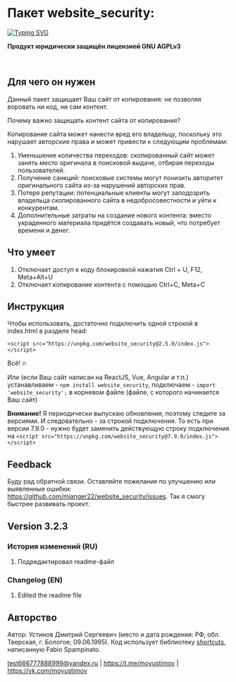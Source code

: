 # Пакет website_security: 
[![Typing SVG](https://readme-typing-svg.herokuapp.com?font=Fira+Code&pause=1000&color=000000&repeat=false&random=false&width=435&lines=%D0%BE%D0%B3%D1%80%D0%BE%D0%BC%D0%BD%D0%B0%D1%8F+%D0%BF%D0%BE%D0%BB%D1%8C%D0%B7%D0%B0+%D0%B2+%D0%BE%D0%B4%D0%BD%D0%BE%D0%B9+%D1%81%D1%82%D1%80%D0%BE%D0%BA%D0%B5)](https://git.io/typing-svg)

**Продукт юридически защищён лицензией GNU AGPLv3**

<br>

## Для чего он нужен

Данный пакет защищает Ваш сайт от копирования: не позволяя воровать ни код, ни сам контент. 

Почему важно защищать контент сайта от копирования? 

Копирование сайта может нанести вред его владельцу, поскольку это нарушает авторские права и может привести к следующим проблемам:

1. Уменьшение количества переходов: скопированный сайт может занять место оригинала в поисковой выдаче, отбирая переходы пользователей.
2. Получение санкций: поисковые системы могут понизить авторитет оригинального сайта из-за нарушений авторских прав.
3. Потеря репутации: потенциальные клиенты могут заподозрить владельца скопированного сайта в недобросовестности и уйти к конкурентам.
4. Дополнительные затраты на создание нового контента: вместо украденного материала придётся создавать новый, что потребует времени и денег.    


## Что умеет

1. Отключает доступ к коду блокировкой нажатия Ctrl + U, F12, Meta+Alt+U
2. Отключает копирование контента с помощью Ctrl+C, Meta+C 


## Инструкция

Чтобы использовать, достаточно подключить одной строкой в index.html в разделе head:

`<script src="https://unpkg.com/website_security@2.5.0/index.js"></script>`

Всё! 🔥

Или (если Ваш сайт написан на ReactJS, Vue, Angular и т.п.) 
устанавливаем - `npm install website_security`, 
подключаем - `import 'website_security';` в корневом файле (файле, с которого начинается Ваш сайт)

**Внимание!** Я периодически выпускаю обновления, поэтому следите за версиями. И следовательно - за строкой подключения. 
То есть при версии 7.9.0 - нужно будет заменить действующую строку подключения на `<script src="https://unpkg.com/website_security@7.9.0/index.js"></script>`


## Feedback

Буду рад обратной связи. Оставляйте пожелания по улучшению или выявленные ошибки: https://github.com/mianger22/website_security/issues. Так я смогу быстрее развивать проект.


## Version 3.2.3

### История изменений (RU)

1. Подредактировал readme-файл

### Changelog (EN)

1. Edited the readme file


## Авторство

Автор: Устинов Дмитрий Сергеевич (место и дата рождения: РФ, обл. Тверская, г. Бологое; 09.06.1995).
Код использует библиотеку [shortcuts](https://www.npmjs.com/package/shortcuts), написанную Fabio Spampinato. 

test666777888999@yandex.ru | https://t.me/moyustimov | https://vk.com/moyustimov